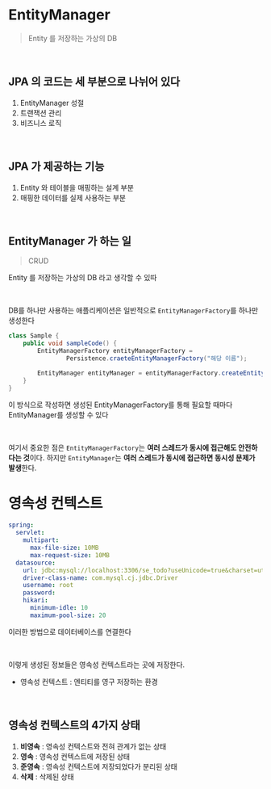 # EntityManager

> Entity 를 저장하는 가상의 DB

<br>

## JPA 의 코드는 세 부분으로 나뉘어 있다

1. EntityManager 성절
2. 트랜잭션 관리
3. 비즈니스 로직

<br>

## JPA 가 제공하는 기능

1. Entity 와 테이블을 매핑하는 설계 부분
2. 매핑한 데이터를 실제 사용하는 부분

<br>

## EntityManager 가 하는 일

> CRUD

Entity 를 저장하는 가상의 DB 라고 생각할 수 있따

<br>

DB를 하나만 사용하는 애플리케이션은 일반적으로 `EntityManagerFactory`를 하나만 생성한다

```java
class Sample {
    public void sampleCode() {
        EntityManagerFactory entityManagerFactory =
                Persistence.craeteEntityManagerFactory("해당 이름");

        EntityManager entityManager = entityManagerFactory.createEntityManager();
    }
}
```

이 방식으로 작성하면 생성된 EntityManagerFactory를 통해 필요할 때마다 EntityManager를 생성할 수 있다

<br>

여기서 중요한 점은 `EntityManagerFactory`는 **여러 스레드가 동시에 접근해도 안전하다는 것**이다. 하지만
`EntityManager`는 **여러 스레드가 동시에 접근하면 동시성 문제가 발생**한다.

# 영속성 컨텍스트

```yml
spring:
  servlet:
    multipart:
      max-file-size: 10MB
      max-request-size: 10MB
  datasource:
    url: jdbc:mysql://localhost:3306/se_todo?useUnicode=true&charset=utf8mb4&characterEncoding=utf8&zeroDateTimeBehavior=convertToNull&serverTimezone=Asia/Seoul&useSSL=false
    driver-class-name: com.mysql.cj.jdbc.Driver
    username: root
    password:
    hikari:
      minimum-idle: 10
      maximum-pool-size: 20
```

이러한 방법으로 데이터베이스를 연결한다

<br>

이렇게 생성된 정보들은 영속성 컨텍스트라는 곳에 저장한다.

* 영속성 컨텍스트 : 엔티티를 영구 저장하는 환경

<br>

## 영속성 컨텍스트의 4가지 상태

1. **비영속** : 영속성 컨텍스트와 전혀 관계가 없는 상태
2. **영속**  : 영속성 컨텍스트에 저장된 상태
3. **준영속** : 영속성 컨텍스트에 저장되었다가 분리된 상태
4. **삭제** : 삭제된 상태

